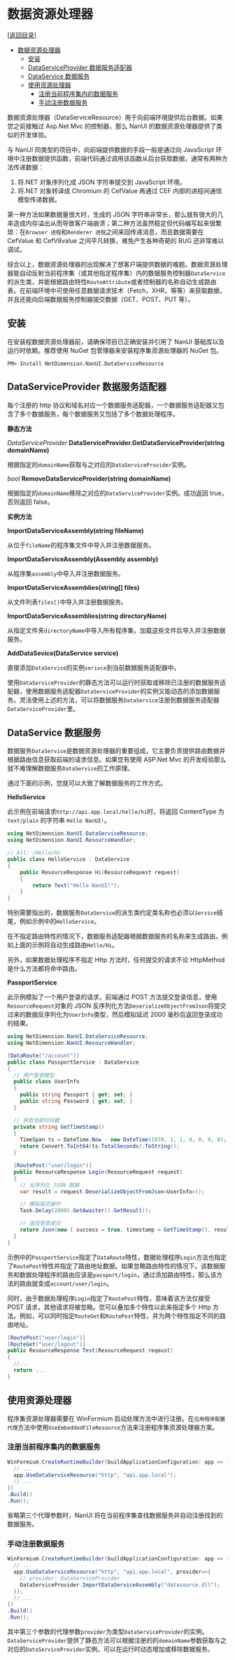 # 数据资源处理器

[[返回目录](README.md)]

- [数据资源处理器](#数据资源处理器)
  - [安装](#安装)
  - [DataServiceProvider 数据服务适配器](#dataserviceprovider-数据服务适配器)
  - [DataService 数据服务](#dataservice-数据服务)
  - [使用资源处理器](#使用资源处理器)
    - [注册当前程序集内的数据服务](#注册当前程序集内的数据服务)
    - [手动注册数据服务](#手动注册数据服务)

数据资源处理器（DataServiceResource）用于向前端环境提供后台数据。如果您之前接触过 Asp.Net Mvc 的控制器，那么 NanUI 的数据资源处理器提供了类似的开发体验。

与 NanUI 同类型的项目中，向前端提供数据的手段一般是通过向 JavaScript 环境中注册数据提供函数，前端代码通过调用该函数从后台获取数据，通常有两种方法传递数据：

1. 将.NET 对象序列化成 JSON 字符串提交到 JavaScript 环境。
2. 将.NET 对象转译成 Chromium 的 CefValue 再通过 CEF 内部的进程间通信模型传递数据。

第一种方法如果数据量很大时，生成的 JSON 字符串非常长，那么就有很大的几率造成内存溢出从而导致客户端崩溃；第二种方法虽然稳定但代码编写起来很繁琐：在`Browser 进程`和`Renderer 进程`之间来回传递消息，而且数据需要在 CefValue 和 CefV8value 之间平凡转换，难免产生各种奇葩的 BUG 还非常难以调试。

综合以上，数据资源处理器的出现解决了想客户端提供数据的难题。数据资源处理器能自动反射当前程序集（或其他指定程序集）内的数据服务控制器`DataService`的派生类，并能根据路由特性`RouteAttribute`或者控制器的名称自动生成路由表。在前端环境中可使用任意数据请求技术（Fetch，XHR，等等）来获取数据，并且还能向后端数据服务控制器提交数据（GET、POST、PUT 等）。

## 安装

在安装程数据资源处理器前，请确保项目已正确安装并引用了 NanUI 基础库以及运行时依赖。推荐使用 NuGet 包管理器来安装程序集资源处理器的 NuGet 包。

```
PM> Install NetDimension.NanUI.DataServiceResource
```

## DataServiceProvider 数据服务适配器

每个注册的 http 协议和域名对应一个数据服务适配器，一个数据服务适配器又包含了多个数据服务，每个数据服务又包括了多个数据处理程序。

**静态方法**

_DataServiceProvider_ **DataServiceProvider.GetDataServiceProvider(string domainName)**

根据指定的`domainName`获取与之对应的`DataServiceProvider`实例。

_bool_ **RemoveDataServiceProvider(string domainName)**

根据指定的`domainName`移除之对应的`DataServiceProvider`实例。成功返回 true，否则返回 false。

**实例方法**

**ImportDataServiceAssembly(string fileName)**

从位于`fileName`的程序集文件中导入并注册数据服务。

**ImportDataServiceAssembly(Assembly assembly)**

从程序集`assembly`中导入并注册数据服务。

**ImportDataServiceAssemblies(string[] files)**

从文件列表`files[]`中导入并注册数据服务。

**ImportDataServiceAssemblies(string directoryName)**

从指定文件夹`directoryName`中导入所有程序集，加载这些文件后导入并注册数据服务。

**AddDataSevice(DataService service)**

直接添加`DataService`的实例`serivce`到当前数据服务适配器中。

使用`DataServiceProvider`的静态方法可以运行时获取或移除已注册的数据服务适配器，使用数据服务适配器`DataServiceProvider`的实例又能动态的添加数据服务。灵活使用上述的方法，可以将数据服务`DataService`注册到数据服务适配器`DataServiceProvider`里。

## DataService 数据服务

数据服务`DataService`是数据资源处理器的重要组成，它主要负责提供路由数据并根据路由信息获取前端的请求信息。如果您有使用 ASP.Net Mvc 的开发经验那么就不难理解数据服务`DataService`的工作原理。

通过下面的示例，您就可以大致了解数据服务的工作方式。

**HelloService**

此示例在前端请求`http://api.app.local/hello/hi`时，将返回 ContentType 为 `text/plain` 的字符串 `Hello NanUI!`。

```csharp
using NetDimension.NanUI.DataServiceResource;
using NetDimension.NanUI.ResourceHandler;

// All: /Hello/Hi
public class HelloService : DataService
{
    public ResourceResponse Hi(ResourceRequest request)
    {
        return Text("Hello NanUI!");
    }
}
```

特别需要指出的，数据服务`DataService`的派生类约定类名称也必须以`Service`结尾，例如示例中的`HelloService`。

在不指定路由特性的情况下，数据服务适配器根据数据服务的名称来生成路由。例如上面的示例将自动生成路由`Hello/Hi`。

另外，如果数据处理程序不指定 Http 方法时，任何提交的请求不论 HttpMethod 是什么方法都将命中路由。

**PassportService**

此示例模拟了一个用户登录的请求，前端通过 POST 方法提交登录信息，使用`ResourceRequest`对象的 JSON 反序列化方法`DeserializeObjectFromJson`将提交过来的数据反序列化为`UserInfo`类型，然后模拟延迟 2000 毫秒后返回登录成功的结果。

```csharp
using NetDimension.NanUI.DataServiceResource;
using NetDimension.NanUI.ResourceHandler;

[DataRoute("/account")]
public class PassportService : DataService
{
  // 用户登录模型
  public class UserInfo
  {
    public string Passport { get; set; }
    public string Password { get; set; }
  }

  // 获取当前时间戳
  private string GetTimeStamp()
  {
    TimeSpan ts = DateTime.Now - new DateTime(1970, 1, 1, 0, 0, 0, 0);
    return Convert.ToInt64(ts.TotalSeconds).ToString();
  }

  [RoutePost("user/login")]
  public ResourceResponse Login(ResourceRequest request)
  {
    // 反序列化 JSON 数据
    var result = request.DeserializeObjectFromJson<UserInfo>();

    // 模拟延迟操作
    Task.Delay(2000).GetAwaiter().GetResult();

    // 返回登录成功
    return Json(new { success = true, timestamp = GetTimeStamp(), result });
  }
}
```

示例中的`PassportService`指定了`DataRoute`特性，数据处理程序`Login`方法也指定了`RoutePost`特性并指定了路由地址数据。如果忽略路由特性的情况下。该数据服务和数据处理程序的路由应该是`passport/login`，通过添加路由特性，那么该方法的路由就变成`account/user/login`。

同时，由于数据处理程序`Login`指定了`RoutePost`特性，意味着该方法仅接受 POST 请求，其他请求将被忽略。您可以叠加多个特性以此来指定多个 Http 方法。例如，可以同时指定`RouteGet`和`RoutePost`特性，并为两个特性指定不同的路由地址。

```csharp
[RoutePost("user/login")]
[RouteGet("user/logout")]
public ResourceResponse Test(ResourceRequest reqeust)
{
  //...
  return ...
}
```

## 使用资源处理器

程序集资源处理器需要在 WinFormium 启动处理方法中进行注册。在`应用程序配置代理`方法中使用`UseEmbeddedFileResource`方法来注册程序集资源处理器方案。

### 注册当前程序集内的数据服务

```csharp
WinFormium.CreateRuntimeBuilder(buildApplicationConfiguration: app => {
  // ...
  app.UseDataServiceResource("http", "api.app.local");
  // ...
})
.Build()
.Run();
```

省略第三个代理参数时，NanUI 将在当前程序集查找数据服务并自动注册找到的数据服务。

### 手动注册数据服务

```csharp
WinFormium.CreateRuntimeBuilder(buildApplicationConfiguration: app => {
  // ...
  app.UseDataServiceResource("http", "api.app.local", provider=>{
    // provider: DataServiceProvider
    DataServiceProvider.ImportDataServiceAssembly("datasource.dll");
  });
  // ...
})
.Build()
.Run();
```

其中第三个参数的代理参数`provider`为类型`DataServiceProvider`的实例。`DataServiceProvider`提供了静态方法可以根据注册的的`domainName`参数获取与之对应的`DataServiceProvider`实例，可以在运行时动态增加或移除数据服务。
